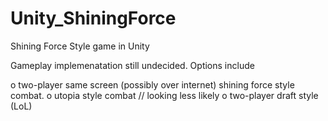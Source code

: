 # Unity_ShiningForce
Shining Force Style game in Unity

Gameplay implemenatation still undecided. Options include

o two-player same screen (possibly over internet) shining force style combat.
o utopia style combat  // looking less likely
o two-player draft style (LoL)
